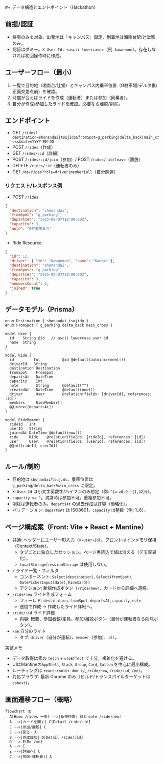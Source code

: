 #+ データ構造とエンドポイント（Hackathon）

## 前提/認証
- 帰宅のみを対象。出発地は「キャンパス」固定、到着地は湘南台駅/辻堂駅のみ。
- 認証はダミー。`X-User-Id: <ascii lowercase>`（例: `kawaemon`）。存在しなければ初回操作時に作成。

## ユーザーフロー（最小）
1) 一覧で目的地（湘南台/辻堂）とキャンパス内乗車位置（G駐車場/デルタ裏/正面交差点前）を確認。
2) 時間が合えばライドを作成（運転者）または参加（同乗者）。
3) 自分が作成/参加したライドを確認。必要なら離脱/削除。

## エンドポイント
- GET `/rides?destination=shonandai|tsujido&fromSpot=g_parking|delta_back|main_cross&date=YYYY-MM-DD`
- POST `/rides`（作成）
- GET `/rides/:id`（詳細）
- POST `/rides/:id/join`（参加）/ POST `/rides/:id/leave`（離脱）
- DELETE `/rides/:id`（運転者のみ）
- GET `/me/rides?role=driver|member|all`（自分関連）

### リクエスト/レスポンス例
- POST `/rides`
```json
{
  "destination": "shonandai",
  "fromSpot": "g_parking",
  "departsAt": "2025-09-07T18:00:00Z",
  "capacity": 3,
  "note": "G駐車場集合"
}
```
- Ride Resource
```json
{
  "id": 12,
  "driver": { "id": "kawaemon", "name": "Kawae" },
  "destination": "shonandai",
  "fromSpot": "g_parking",
  "departsAt": "2025-09-07T18:00:00Z",
  "capacity": 3,
  "membersCount": 2,
  "joined": true
}
```

## データモデル（Prisma）
```prisma
enum Destination { shonandai tsujido }
enum FromSpot { g_parking delta_back main_cross }

model User {
  id    String @id   // ascii lowercase user id
  name  String
}

model Ride {
  id         Int          @id @default(autoincrement())
  driverId   String
  destination Destination
  fromSpot    FromSpot
  departsAt   DateTime
  capacity    Int
  note        String      @default("")
  createdAt   DateTime    @default(now())
  driver      User        @relation(fields: [driverId], references: [id])
  members     RideMember[]
  @@index([departsAt])
}

model RideMember {
  rideId   Int
  userId   String
  joinedAt DateTime @default(now())
  ride     Ride    @relation(fields: [rideId], references: [id])
  user     User    @relation(fields: [userId], references: [id])
  @@id([rideId, userId])
}
```

## ルール/制約
- 目的地は `shonandai`/`tsujido`、乗車位置は `g_parking`/`delta_back`/`main_cross` に限定。
- `X-User-Id` は小文字英数字/ハイフンのみ想定（例: `^[a-z0-9-]{1,32}$`）。
- `capacity >= 1`。満席時は参加不可。重複参加不可。
- 削除は運転者のみ。`departsAt` の過去作成は許容（簡略化）。
- バリデーション: `departsAt` は ISO8601、`capacity` は整数（例: 1..6）。

## ページ構成案（Front: Vite + React + Mantine）
- 共通: ヘッダーにユーザーID入力（`X-User-Id`）。フロントはインメモリ保持（Context/State）。
  - タブごとに独立したセッション。ページ再読込で値は消える（デモ容易化）。
  - `localStorage`/`sessionStorage` は使用しない。
- `/` ライド一覧・フィルタ
  - コンポーネント: `Select(destination)`, `Select(fromSpot)`, `DatePickerInput(date)`, `RideCard[]`
  - アクション: 新規作成ボタン（`/ride/new`）、カードから詳細へ遷移。
- `/ride/new` ライド作成フォーム
  - フィールド: `destination`, `fromSpot`, `departsAt`, `capacity`, `note`
  - 送信で作成 → 作成したライド詳細へ。
- `/ride/:id` ライド詳細
  - 内容: 概要、参加者数/定員、参加/離脱ボタン（自分が運転者なら削除ボタン）。
- `/me` 自分のライド
  - タブ: `driver`（自分が運転）、`member`（参加）、`all`。

実装メモ
- データ取得は素の `fetch` + `useEffect` で十分。複雑化を避ける。
- UIはMantineの`AppShell`, `Stack`, `Group`, `Card`, `Button` を中心に最小構成。
- ルーティングは `react-router-dom`（`/`, `/ride/new`, `/ride/:id`, `/me`）。
 - 対応ブラウザ: 最新 Chrome のみ（ビルド/トランスパイルターゲットは `esnext`）。

## 画面遷移フロー（概略）
```mermaid
flowchart TD
  A[Home /rides 一覧] -->|新規作成| B[Create /ride/new]
  A -->|カードを開く| C[Detail /ride/:id]
  C -->|参加/離脱| C
  C -->|戻る| A
  B -->|作成成功| D[Detail /ride/:id]
  D --> E[Me /me]
  A --> E
  E -->|詳細へ| C
  C -->|削除(運転者)| A
```
